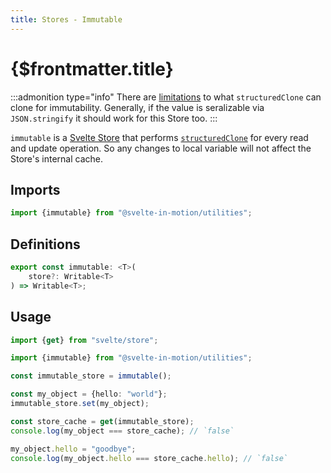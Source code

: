 ```yaml
---
title: Stores - Immutable
---
```


# {$frontmatter.title}

:::admonition type="info"
There are [limitations](https://developer.mozilla.org/en-US/docs/Web/API/Web_Workers_API/Structured_clone_algorithm#things_that_dont_work_with_structured_clone) to what `structuredClone` can clone for immutability. Generally, if the value is seralizable via `JSON.stringify` it should work for this Store too.
:::

`immutable` is a [Svelte Store](https://svelte.dev/docs#run-time-svelte-store-writable) that performs [`structuredClone`](https://developer.mozilla.org/en-US/docs/Web/API/structuredClone) for every read and update operation. So any changes to local variable will not affect the Store's internal cache.

## Imports

```typescript
import {immutable} from "@svelte-in-motion/utilities";
```

## Definitions

```typescript
export const immutable: <T>(
    store?: Writable<T>
) => Writable<T>;
```

## Usage

```typescript
import {get} from "svelte/store";

import {immutable} from "@svelte-in-motion/utilities";

const immutable_store = immutable();

const my_object = {hello: "world"};
immutable_store.set(my_object);

const store_cache = get(immutable_store);
console.log(my_object === store_cache); // `false`

my_object.hello = "goodbye";
console.log(my_object.hello === store_cache.hello); // `false`
```
